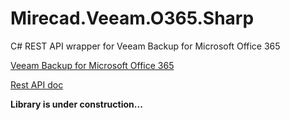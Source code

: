 # Mirecad.Veeam.O365.Sharp
C# REST API wrapper for Veeam Backup for Microsoft Office 365

[Veeam Backup for Microsoft Office 365](https://go.veeam.com/backup-office-365)

[Rest API doc](https://helpcenter.veeam.com/docs/vbo365/rest/vbo_rest_api_reference.html?ver=40)

**Library is under construction...**

